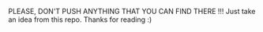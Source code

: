PLEASE, DON'T PUSH ANYTHING THAT YOU CAN FIND THERE !!! Just take an idea from this repo. Thanks for reading :)
